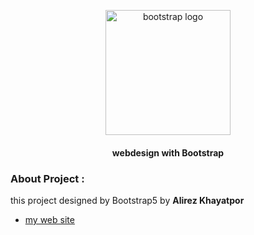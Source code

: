 <p align="center"><img src="https://icons.getbootstrap.com/assets/img/icons-hero.png" width="200" alt="bootstrap logo"></p>
<h4 align="center"> webdesign with Bootstrap</h4>


### About Project : 

this project designed by Bootstrap5 by **Alirez Khayatpor**

* [my web site](https://www.alicoder.ir)

